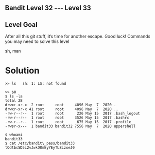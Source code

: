 ## Bandit Level 32 --- Level 33


## Level Goal

After all this git stuff, it’s time for another escape. Good luck!
Commands you may need to solve this level

sh, man

# Solution
`>> ls  
sh: 1: LS: not found`
```
>> $0
$ ls -la
total 28
drwxr-xr-x  2 root     root     4096 May  7  2020 .
drwxr-xr-x 41 root     root     4096 May  7  2020 ..
-rw-r--r--  1 root     root      220 May 15  2017 .bash_logout
-rw-r--r--  1 root     root     3526 May 15  2017 .bashrc
-rw-r--r--  1 root     root      675 May 15  2017 .profile
-rwsr-x---  1 bandit33 bandit32 7556 May  7  2020 uppershell

$ whoami
bandit33
$ cat /etc/bandit\_pass/bandit33
tQdtbs5D5i2vJwkO8mEyYEyTL8izoeJ0
```
